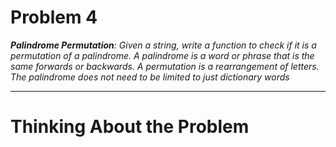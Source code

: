 # Problem 4

_**Palindrome Permutation**: Given a string, write a function to check if it is a permutation of a palindrome. A palindrome is a word or phrase
that is the same forwards or backwards. A permutation is a rearrangement of letters. The palindrome does not need to be limited to just dictionary 
words_

---
# Thinking About the Problem
